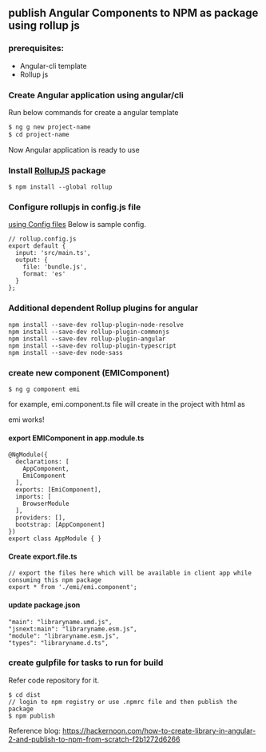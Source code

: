 ## publish Angular Components to NPM as package using rollup js

### prerequisites:
- Angular-cli template
-  Rollup js

### Create Angular application using angular/cli

Run below commands for create a angular template
```sh
$ ng g new project-name
$ cd project-name
```
Now Angular application is ready to use
### Install [RollupJS](https://rollupjs.org/guide/en) package

```
$ npm install --global rollup
```

### Configure rollupjs in config.js file
[using Config files](https://rollupjs.org/guide/en#using-config-files)
Below is sample config.
```
// rollup.config.js
export default {
  input: 'src/main.ts',
  output: {
    file: 'bundle.js',
    format: 'es'
  }
};
```

### Additional dependent Rollup plugins for angular
```
npm install --save-dev rollup-plugin-node-resolve
npm install --save-dev rollup-plugin-commonjs
npm install --save-dev rollup-plugin-angular
npm install --save-dev rollup-plugin-typescript
npm install --save-dev node-sass
```

### create new component (EMIComponent)

```
$ ng g component emi
```
for example, emi.component.ts file will create in the project with html as <p>emi works!</p>

#### export EMIComponent in app.module.ts
```
@NgModule({
  declarations: [
    AppComponent,
    EmiComponent
  ],
  exports: [EmiComponent],
  imports: [
    BrowserModule
  ],
  providers: [],
  bootstrap: [AppComponent]
})
export class AppModule { }
```
#### Create export.file.ts
```
// export the files here which will be available in client app while consuming this npm package
export * from './emi/emi.component'; 
```

#### update package.json

```
"main": "libraryname.umd.js",
"jsnext:main": "libraryname.esm.js",
"module": "libraryname.esm.js",
"types": "libraryname.d.ts",
```

### create gulpfile for tasks to run for build
Refer code repository for it.

```
$ cd dist
// login to npm registry or use .npmrc file and then publish the package
$ npm publish 
```

Reference blog:
https://hackernoon.com/how-to-create-library-in-angular-2-and-publish-to-npm-from-scratch-f2b1272d6266

